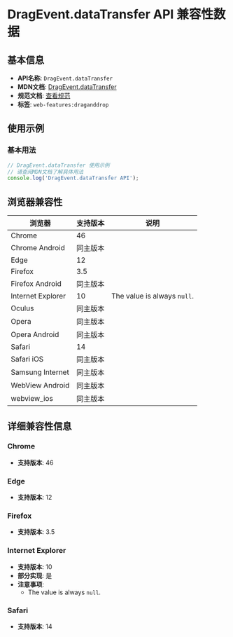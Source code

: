 # DragEvent.dataTransfer API 兼容性数据

## 基本信息

- **API名称**: `DragEvent.dataTransfer`
- **MDN文档**: [DragEvent.dataTransfer](https://developer.mozilla.org/docs/Web/API/DragEvent/dataTransfer)
- **规范文档**: [查看规范](https://html.spec.whatwg.org/multipage/dnd.html#dom-dragevent-datatransfer-dev)
- **标签**: `web-features:draganddrop`

## 使用示例

### 基本用法

```javascript
// DragEvent.dataTransfer 使用示例
// 请查阅MDN文档了解具体用法
console.log('DragEvent.dataTransfer API');
```

## 浏览器兼容性

| 浏览器 | 支持版本 | 说明 |
|--------|----------|------|
| Chrome | 46 |  |
| Chrome Android | 同主版本 |  |
| Edge | 12 |  |
| Firefox | 3.5 |  |
| Firefox Android | 同主版本 |  |
| Internet Explorer | 10 | The value is always `null`. |
| Oculus | 同主版本 |  |
| Opera | 同主版本 |  |
| Opera Android | 同主版本 |  |
| Safari | 14 |  |
| Safari iOS | 同主版本 |  |
| Samsung Internet | 同主版本 |  |
| WebView Android | 同主版本 |  |
| webview_ios | 同主版本 |  |

## 详细兼容性信息

### Chrome

- **支持版本**: 46

### Edge

- **支持版本**: 12

### Firefox

- **支持版本**: 3.5

### Internet Explorer

- **支持版本**: 10
- **部分实现**: 是
- **注意事项**:
  - The value is always `null`.

### Safari

- **支持版本**: 14

